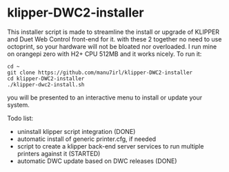 # klipper-DWC2-installer
This installer script is made to streamline the install or upgrade of KLIPPER and Duet Web Control front-end for it.
with these 2 together no need to use octoprint, so your hardware will not be bloated nor overloaded.
I run mine on orangepi zero with H2+ CPU 512MB and it works nicely.
To run it:

`cd ~`   
`git clone https://github.com/manu7irl/klipper-DWC2-installer`  
`cd klipper-DWC2-installer`  
`./klipper-dwc2-install.sh`

you will be presented to an interactive menu to install or update your system.

Todo list:
- uninstall klipper script integration (DONE)
- automatic install of generic printer.cfg, if needed
- script to create a klipper back-end server services to run multiple printers against it (STARTED)
- automatic DWC update based on DWC releases (DONE)

